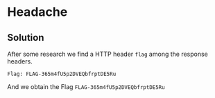 # Headache

## Solution

After some research we find a HTTP header `flag` among the response headers.

```
Flag: FLAG-365m4fU5p2DVEQbfrptDE5Ru
```

And we obtain the Flag `FLAG-365m4fU5p2DVEQbfrptDE5Ru`